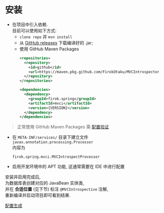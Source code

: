 # 安装

* 在项目中引入依赖.  
  目前可以使用如下方式:
  * `clone repo` 并 `mvn install`
  * 从 [GitHub releases](https://github.com/FirokOtaku/MVCIntrospector/releases) 下载编译好的 .jar;
  * 使用 GitHub Maven Packages
    ```xml
    <repositories>
      <repository>
        <id>github</id>
        <url>https://maven.pkg.github.com/FirokOtaku/MVCIntrospector</url>
      </repository>
    </repositories>
    
    <dependencies>
      <dependency>
        <groupId>firok.spring</groupId>
        <artifactId>mvci</artifactId>
        <version>{VERSION}</version>
      </dependency>
    </dependencies>
    ```

> 正常使用 GitHub Maven Packages 需 [配置验证](https://docs.github.com/cn/packages/working-with-a-github-packages-registry/working-with-the-apache-maven-registry)

* 在 `META-INF/services/` 目录下建立文件 `javax.annotation.processing.Processor`  
  内容为
  ```text
  firok.spring.mvci.MVCIntrospectProcessor
  ```
* 启用开发环境中的 APT 功能, 这通常需要在 IDE 中进行配置

安装并启用完成后,  
为数据库表创建对应的 JavaBean 实体类,  
并在 **合适位置** (见下节) 标注 `@MVCIntrospective` 注解,  
重新编译并启动项目即可看到结果.

[配置生成](config.md)
